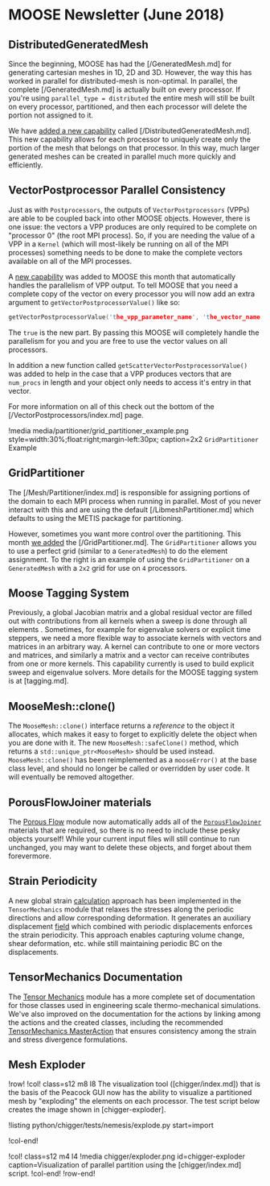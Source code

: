 # MOOSE Newsletter (June 2018)

## DistributedGeneratedMesh

Since the beginning, MOOSE has had the [/GeneratedMesh.md] for generating cartesian meshes in 1D, 2D and 3D.  However, the way this has worked in parallel for distributed-mesh is non-optimal.  In parallel, the complete [/GeneratedMesh.md] is actually built on every processor.  If you're using `parallel_type = distributed` the entire mesh will still be built on every processor, partitioned, and then each processor will delete the portion not assigned to it.

We have [added a new capability](https://github.com/idaholab/moose/pull/11505) called [/DistributedGeneratedMesh.md].  This new capability allows for each processor to uniquely create only the portion of the mesh that belongs on that processor.  In this way, much larger generated meshes can be created in parallel much more quickly and efficiently.

## VectorPostprocessor Parallel Consistency

Just as with `Postprocessors`, the outputs of `VectorPostprocessors` (VPPs) are able to be coupled back into other MOOSE objects.  However, there is one issue: the vectors a VPP produces are only required to be complete on "processor 0" (the root MPI process).  So, if you are needing the value of a VPP in a `Kernel` (which will most-likely be running on all of the MPI processes) something needs to be done to make the complete vectors available on all of the MPI processes.

A [new capability](https://github.com/idaholab/moose/pull/11428) was added to MOOSE this month that automatically handles the parallelism of VPP output.  To tell MOOSE that you need a complete copy of the vector on every processor you will now add an extra argument to `getVectorPostprocessorValue()` like so:

```c++
getVectorPostprocessorValue('the_vpp_parameter_name', 'the_vector_name', true)
```

The `true` is the new part.  By passing this MOOSE will completely handle the parallelism for you and you are free to use the vector values on all processors.

In addition a new function called `getScatterVectorPostprocessorValue()` was added to help in the case that a VPP produces vectors that are `num_procs` in length and your object only needs to access it's entry in that vector.

For more information on all of this check out the bottom of the [/VectorPostprocessors/index.md] page.

!media media/partitioner/grid_partitioner_example.png style=width:30%;float:right;margin-left:30px; caption=2x2 `GridPartitioner` Example

## GridPartitioner

The [/Mesh/Partitioner/index.md] is responsible for assigning portions of the domain to each MPI process when running in parallel.  Most of you never interact with this and are using the default [/LibmeshPartitioner.md] which defaults to using the METIS package for partitioning.

However, sometimes you want more control over the partitioning.  This month [we added](https://github.com/idaholab/moose/pull/11438) the [/GridPartitioner.md].  The `GridPartitioner` allows you to use a perfect grid (similar to a `GeneratedMesh`) to do the element assignment.  To the right is an example of using the `GridPartitioner` on a `GeneratedMesh` with a `2x2` grid for use on `4` processors.

## Moose Tagging System

Previously, a global Jacobian matrix and a global residual vector are filled out with contributions from all kernels when a sweep is done through all elements .  Sometimes, for example for eigenvalue solvers or explicit time steppers, we need a more flexible way to associate kernels with vectors and matrices in an arbitrary way.  A kernel can contribute to one or more vectors and matrices, and similarly a matrix and a vector can receive contributes from one or more kernels.  This capability currently is used to build explicit sweep and eigenvalue solvers. More details for the MOOSE tagging system is at [tagging.md].


## MooseMesh::clone()

The `MooseMesh::clone()` interface returns a *reference* to the object it allocates, which
makes it easy to forget to explicitly delete the object when you are done with it. The
new `MooseMesh::safeClone()` method, which returns a `std::unique_ptr<MooseMesh>` should
be used instead. `MooseMesh::clone()` has been reimplemented as a `mooseError()` at the
base class level, and should no longer be called or overridden by user code. It will
eventually be removed altogether.

## PorousFlowJoiner materials

The [Porous Flow](modules/porous_flow/index.md) module now automatically adds all of the
[`PorousFlowJoiner`](PorousFlowJoiner.md) materials that are required, so there is no need
to include these pesky objects yourself! While your current input files will still continue
to run unchanged, you may want to delete these objects, and forget about them forevermore.

## Strain Periodicity

A new global strain [calculation](/GlobalStrainAction.md) approach has been implemented in the `TensorMechanics` module that relaxes the stresses along the periodic directions and allow corresponding deformation. It generates an auxiliary displacement [field](/GlobalDisplacementAux.md) which combined with periodic displacements enforces the strain periodicity. This approach enables capturing volume change, shear deformation, etc. while still maintaining periodic BC on the displacements.

## TensorMechanics Documentation

The [Tensor Mechanics](modules/tensor_mechanics/index.md) module has a more complete
set of documentation for those classes used in engineering scale thermo-mechanical
simulations. We've also improved on the documentation for the actions by linking
among the actions and the created classes, including the recommended
[TensorMechanics MasterAction](Modules/TensorMechanics/Master/index.md)
that ensures consistency among the strain and stress divergence formulations.

## Mesh Exploder

!row!
!col! class=s12 m8 l8
The visualization tool ([chigger/index.md]) that is the basis of the Peacock GUI now has the ability to
visualize a partitioned mesh by "exploding" the elements on each processor. The test script
below creates the image shown in [chigger-exploder].

!listing python/chigger/tests/nemesis/explode.py start=import

!col-end!

!col! class=s12 m4 l4
!media chigger/exploder.png
       id=chigger-exploder
       caption=Visualization of parallel partition using
               the [chigger/index.md] script.
!col-end!
!row-end!
